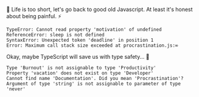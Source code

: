 🚀 Life is too short, let's go back to good old Javascript. At least it's honest about being painful. ⚡

```console
TypeError: Cannot read property 'motivation' of undefined
ReferenceError: sleep is not defined
SyntaxError: Unexpected token 'deadline' in position 1
Error: Maximum call stack size exceeded at procrastination.js:∞
```

Okay, maybe TypeScript will save us with type safety... 📝

```console
Type 'Burnout' is not assignable to type 'Productivity'
Property 'vacation' does not exist on type 'Developer'
Cannot find name 'Documentation'. Did you mean 'Procrastination'?
Argument of type 'string' is not assignable to parameter of type 'never'
```
